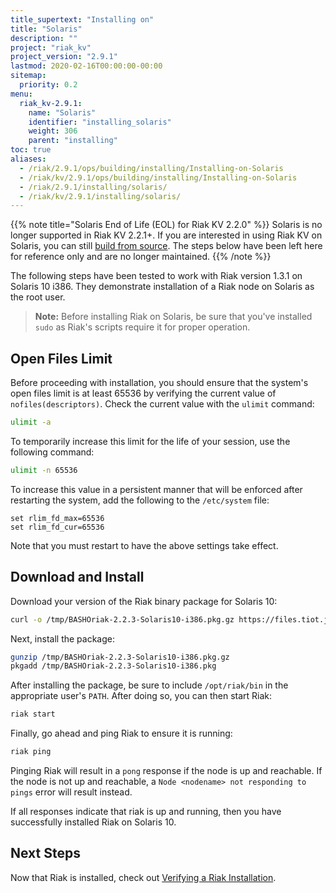 ```yaml
---
title_supertext: "Installing on"
title: "Solaris"
description: ""
project: "riak_kv"
project_version: "2.9.1"
lastmod: 2020-02-16T00:00:00-00:00
sitemap:
  priority: 0.2
menu:
  riak_kv-2.9.1:
    name: "Solaris"
    identifier: "installing_solaris"
    weight: 306
    parent: "installing"
toc: true
aliases:
  - /riak/2.9.1/ops/building/installing/Installing-on-Solaris
  - /riak/kv/2.9.1/ops/building/installing/Installing-on-Solaris
  - /riak/2.9.1/installing/solaris/
  - /riak/kv/2.9.1/installing/solaris/
---
```


[install verify]: {{<baseurl>}}riak/kv/2.9.1/setup/installing/verify

{{% note title="Solaris End of Life (EOL) for Riak KV 2.2.0" %}}
Solaris is no longer supported in Riak KV 2.2.1+. If you are interested in using Riak KV on Solaris, you can still [build from source](../source). The steps below have been left here for reference only and are no longer maintained.
{{% /note %}}

The following steps have been tested to work with Riak version 1.3.1 on Solaris 10 i386. They demonstrate installation of a Riak node on Solaris as the root user.

> **Note:** Before installing Riak on Solaris, be sure that you've installed `sudo` as Riak's scripts require it for proper operation.

## Open Files Limit

Before proceeding with installation, you should ensure that the system's open files limit is at least 65536 by verifying the current value of `nofiles(descriptors)`. Check the current value with the `ulimit` command:

```bash
ulimit -a
```

To temporarily increase this limit for the life of your session, use the following command:

```bash
ulimit -n 65536
```

To increase this value in a persistent manner that will be enforced after restarting the system, add the following to the `/etc/system` file:

```
set rlim_fd_max=65536
set rlim_fd_cur=65536
```

Note that you must restart to have the above settings take effect.

## Download and Install

Download your version of the Riak binary package for Solaris 10:

```bash
curl -o /tmp/BASHOriak-2.2.3-Solaris10-i386.pkg.gz https://files.tiot.jp/riak/kv/2.2/2.2.3/solaris/10/BASHOriak-2.2.3-Solaris10-x86_64.pkg.gz
```

Next, install the package:

```bash
gunzip /tmp/BASHOriak-2.2.3-Solaris10-i386.pkg.gz
pkgadd /tmp/BASHOriak-2.2.3-Solaris10-i386.pkg
```

After installing the package, be sure to include `/opt/riak/bin` in the
appropriate user's `PATH`. After doing so, you can then start Riak:

```bash
riak start
```

Finally, go ahead and ping Riak to ensure it is running:

```bash
riak ping
```

Pinging Riak will result in a `pong` response if the node is up and reachable. If the node is not up and reachable, a `Node <nodename> not responding to pings` error will result instead.

If all responses indicate that riak is up and running, then you have successfully installed Riak on Solaris 10.

## Next Steps

Now that Riak is installed, check out [Verifying a Riak Installation][install verify].
